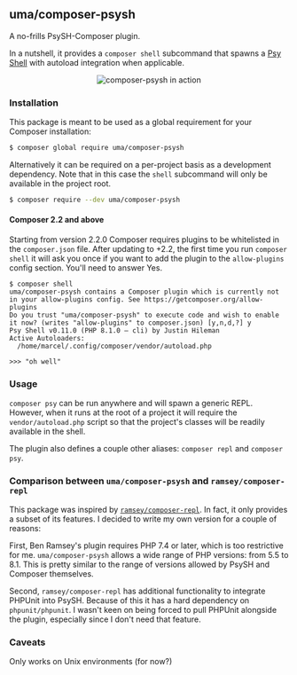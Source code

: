 ## uma/composer-psysh

A no-frills PsySH-Composer plugin.

In a nutshell, it provides a `composer shell` subcommand that spawns a [Psy Shell](https://psysh.org/) with autoload
integration when applicable.

<div align="center">
  <img alt="composer-psysh in action" src="https://i.imgur.com/OZADJUV.gif">
</div>

### Installation

This package is meant to be used as a global requirement for your Composer installation:

```bash
$ composer global require uma/composer-psysh
```

Alternatively it can be required on a per-project basis as a development dependency.
Note that in this case the `shell` subcommand will only be available in the project root.

```bash
$ composer require --dev uma/composer-psysh
```

#### Composer 2.2 and above

Starting from version 2.2.0 Composer requires plugins to be whitelisted in the `composer.json` file.
After updating to +2.2, the first time you run `composer shell` it will ask you once if you want to
add the plugin to the `allow-plugins` config section.
You'll need to answer Yes.

```
$ composer shell
uma/composer-psysh contains a Composer plugin which is currently not in your allow-plugins config. See https://getcomposer.org/allow-plugins
Do you trust "uma/composer-psysh" to execute code and wish to enable it now? (writes "allow-plugins" to composer.json) [y,n,d,?] y
Psy Shell v0.11.0 (PHP 8.1.0 — cli) by Justin Hileman
Active Autoloaders:
  /home/marcel/.config/composer/vendor/autoload.php

>>> "oh well"
```

### Usage

`composer psy` can be run anywhere and will spawn a generic REPL.
However, when it runs at the root of a project it will require the `vendor/autoload.php` script
so that the project's classes will be readily available in the shell.

The plugin also defines a couple other aliases: `composer repl` and `composer psy`.

### Comparison between `uma/composer-psysh` and `ramsey/composer-repl`

This package was inspired by [`ramsey/composer-repl`](https://github.com/ramsey/composer-repl).
In fact, it only provides a subset of its features.
I decided to write my own version for a couple of reasons:

First, Ben Ramsey's plugin requires PHP 7.4 or later, which is too restrictive for me.
`uma/composer-psysh` allows a wide range of PHP versions: from 5.5 to 8.1.
This is pretty similar to the range of versions allowed by PsySH and Composer themselves.

Second, `ramsey/composer-repl` has additional functionality to integrate PHPUnit into PsySH.
Because of this it has a hard dependency on `phpunit/phpunit`.
I wasn't keen on being forced to pull PHPUnit alongside the plugin, especially since I don't need that feature.

### Caveats

Only works on Unix environments (for now?)
